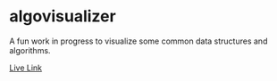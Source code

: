 # algovisualizer

A fun work in progress to visualize some common data structures and algorithms.

[Live Link](https://algovisualized.netlify.app/)
